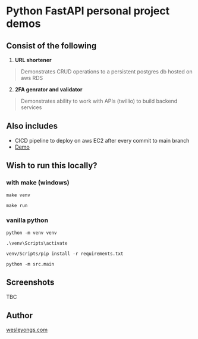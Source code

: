 # Python FastAPI personal project demos
## Consist of the following
1. <b>URL shortener</b>
> Demonstrates CRUD operations to a persistent postgres db hosted on aws RDS
2. <b>2FA genrator and validator</b>
> Demonstrates ability to work with APIs (twillio) to build backend services

## Also includes
- CICD pipeline to deploy on aws EC2 after every commit to main branch
- [Demo](http://ec2-18-140-244-94.ap-southeast-1.compute.amazonaws.com/docs)

## Wish to run this locally?
### with make (windows)
```
make venv
```
```
make run 
```

### vanilla python
``` 
python -m venv venv
```
``` 
.\venv\Scripts\activate
```
``` 
venv/Scripts/pip install -r requirements.txt
```
```
python -m src.main 
```

## Screenshots
TBC

## Author
[wesleyongs.com](https:wesleyongs.com)
